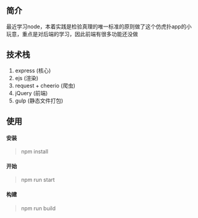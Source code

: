 ## 简介

最近学习node，本着实践是检验真理的唯一标准的原则做了这个仿虎扑app的小玩意，重点是对后端的学习，因此前端有很多功能还没做


## 技术栈
 1. express (核心)
 2. ejs (渲染)
 3. request + cheerio (爬虫)
 4. jQuery (前端)
 5. gulp (静态文件打包)
 
## 使用

#### 安装
> npm install

#### 开始
> npm run start 

#### 构建
> npm run build
